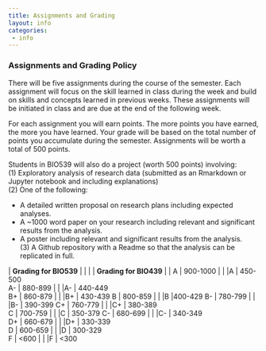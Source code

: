 ```yaml
---
title: Assignments and Grading
layout: info
categories:
 - info
---
```


### Assignments and Grading Policy

There will be five assignments during the course of the semester.  Each assignment will focus on the skill learned in class during the week and build on skills and concepts learned in previous weeks. These assignments will be initiated in class and are due at the end of the following week. 

For each assignment you will earn points. The more points you have earned, the more you have learned. Your grade will be based on the total number of points you accumulate during the semester. Assignments will be worth a total of 500 points. 

Students in BIO539 will also do a project (worth 500 points) involving:  
(1) Exploratory analysis of research data (submitted as an Rmarkdown or Jupyter notebook and including explanations)  
(2) One of the following:
  * A detailed written proposal on research plans including expected analyses.
  * A ~1000 word paper on your research including relevant and significant results from the analysis.
  * A poster including relevant and significant results from the analysis.  
(3) A Github repository with a Readme so that the analysis can be replicated in full.

| **Grading for BIO539**  | | | | **Grading for BIO439**  | |
A | 900-1000 | | |A | 450-500  
A- | 880-899 | | |A- | 440-449  
B+ | 860-879  | | |B+ | 430-439 
B | 800-859  | | |B |400-429 
B- | 780-799  | | |B- | 390-399 
C+ | 760-779  | | |C+ | 380-389  
C | 700-759  | | |C | 350-379 
C- | 680-699  | | |C- | 340-349  
D+ | 660-679  | | |D+ | 330-339  
D | 600-659   | | |D | 300-329  
F | <600  | | |F | <300




 
 
 

 
